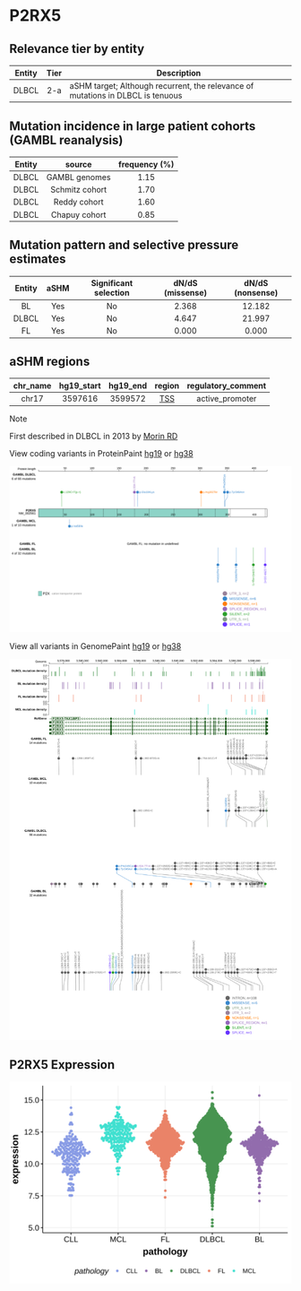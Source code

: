 # P2RX5

## Relevance tier by entity

|Entity|Tier|Description                              |
|:------:|:----:|-----------------------------------------|
|DLBCL |2-a | aSHM target; Although recurrent, the relevance of mutations in DLBCL is tenuous |

## Mutation incidence in large patient cohorts (GAMBL reanalysis)

|Entity|source        |frequency (%)|
|:------:|:--------------:|:-------------:|
|DLBCL |GAMBL genomes |1.15         |
|DLBCL |Schmitz cohort|1.70         |
|DLBCL |Reddy cohort  |1.60         |
|DLBCL |Chapuy cohort |0.85         |

## Mutation pattern and selective pressure estimates

|Entity|aSHM|Significant selection|dN/dS (missense)|dN/dS (nonsense)|
|:------:|:----:|:---------------------:|:----------------:|:----------------:|
|BL    |Yes |No                   |2.368           |12.182          |
|DLBCL |Yes |No                   |4.647           |21.997          |
|FL    |Yes |No                   |0.000           | 0.000          |

## aSHM regions

|chr_name|hg19_start|hg19_end|region                                                                                  |regulatory_comment|
|:--------:|:----------:|:--------:|:----------------------------------------------------------------------------------------:|:------------------:|
|chr17   |3597616   |3599572 |[TSS](https://genome.ucsc.edu/s/rdmorin/GAMBL%20hg19?position=chr17%3A3597616%2D3599572)|active_promoter   |

> [!NOTE]
> First described in DLBCL in 2013 by [Morin RD](https://pubmed.ncbi.nlm.nih.gov/23699601)


View coding variants in ProteinPaint [hg19](https://morinlab.github.io/LLMPP/GAMBL/P2RX5_protein.html)  or [hg38](https://morinlab.github.io/LLMPP/GAMBL/P2RX5_protein_hg38.html)

![image](images/proteinpaint/P2RX5_NM_002561.svg)

View all variants in GenomePaint [hg19](https://morinlab.github.io/LLMPP/GAMBL/P2RX5.html)  or [hg38](https://morinlab.github.io/LLMPP/GAMBL/P2RX5_hg38.html)

![image](images/proteinpaint/P2RX5.svg)
## P2RX5 Expression
![image](images/gene_expression/P2RX5_by_pathology.svg)
<!-- ORIGIN: morinMutationalStructuralAnalysis2013 -->
